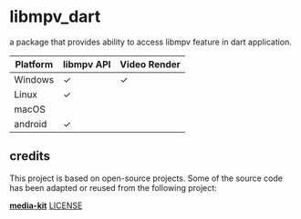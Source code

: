 # libmpv_dart

a package that provides ability to access libmpv feature in dart application.

| Platform | libmpv API | Video Render |
| -------- | ---------- | ------------ |
| Windows  | ✓          | ✓            |
| Linux    | ✓          |              |
| macOS    |            |              |
| android  | ✓          |              |

## credits

This project is based on open-source projects. Some of the source code has been adapted or reused from the following project:

[**media-kit**](https://github.com/media-kit/media-kit) [LICENSE](https://github.com/media-kit/media-kit/blob/4d8c634c28d439384aab40b9d2edff83077f37c9/LICENSE)
